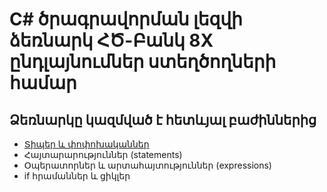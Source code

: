 # C# ծրագրավորման լեզվի ձեռնարկ ՀԾ-Բանկ 8X ընդլայնումներ ստեղծողների համար


## Ձեռնարկը կազմված է հետևյալ բաժիններից

* [Տիպեր և փոփոխականներ](src/typesAndVariables.md)
* Հայտարարություններ (statements)
* Օպերատորներ և արտահայտություններ (expressions)
* if հրամաններ և ցիկլեր
